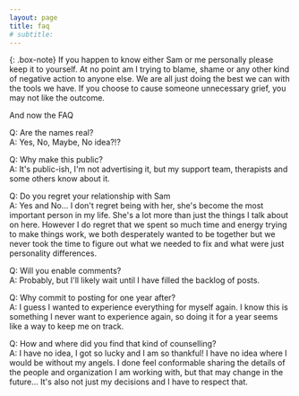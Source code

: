 ```yaml
---
layout: page
title: faq
# subtitle: 
---
```

{: .box-note}
If you happen to know either Sam or me personally please keep it to yourself. At no point am I trying to blame, shame or any other kind of negative action to anyone else. We are all just doing the best we can with the tools we have. If you choose to cause someone unnecessary grief, you may not like the outcome.  

And now the FAQ  

Q: Are the names real?  
A: Yes, No, Maybe, No idea?!?  
  
Q: Why make this public?  
A: It's public-ish, I'm not advertising it, but my support team, therapists and some others know about it.  
  
Q: Do you regret your relationship with Sam  
A: Yes and No... I don't regret being with her, she's become the most important person in my life. She's a lot more than just the things I talk about on here. However I do regret that we spent so much time and energy trying to make things work, we both desperately wanted to be together but we never took the time to figure out what we needed to fix and what were just personality differences.  
  
Q: Will you enable comments?  
A: Probably, but I'll likely wait until I have filled the backlog of posts.  
  
Q: Why commit to posting for one year after?  
A: I guess I wanted to experience everything for myself again. I know this is something I never want to experience again, so doing it for a  year seems like a way to keep me on track.  
  
Q: How and where did you find that kind of counselling?  
A: I have no idea, I got so lucky and I am so thankful! I have no idea where I would be without my angels. I done feel conformable sharing the details of the people and organization I am working with, but that may change in the future... It's also not just my decisions and I have to respect that.
